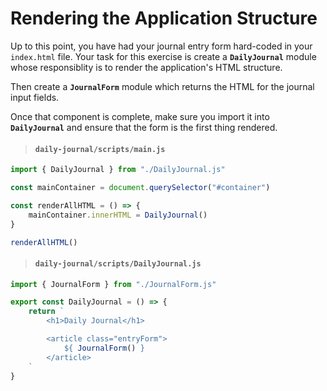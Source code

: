 # Rendering the Application Structure

Up to this point, you have had your journal entry form hard-coded in your `index.html` file. Your task for this exercise is create a **`DailyJournal`** module whose responsiblity is to render the application's HTML structure.

Then create a **`JournalForm`** module which returns the HTML for the journal input fields.

Once that component is complete, make sure you import it into **`DailyJournal`** and ensure that the form is the first thing rendered.

> #### `daily-journal/scripts/main.js`

```js
import { DailyJournal } from "./DailyJournal.js"

const mainContainer = document.querySelector("#container")

const renderAllHTML = () => {
    mainContainer.innerHTML = DailyJournal()
}

renderAllHTML()
```

> #### `daily-journal/scripts/DailyJournal.js`

```js
import { JournalForm } from "./JournalForm.js"

export const DailyJournal = () => {
    return `
        <h1>Daily Journal</h1>

        <article class="entryForm">
            ${ JournalForm() }
        </article>
    `
}
```